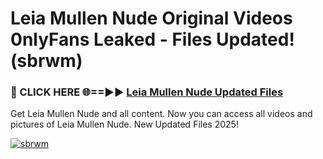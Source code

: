 # Leia Mullen Nude Original Videos 0nlyFans Leaked - Files Updated! (sbrwm)

<h3>🔴 CLICK HERE 🌐==►► <a href="https://tinyurl.com/5h6xmrr3" rel="nofollow">Leia Mullen Nude Updated Files</a></h3>

Get Leia Mullen Nude and all content. Now you can access all videos and pictures of Leia Mullen Nude. New Updated Files 2025!

[![sbrwm](https://i.imgur.com/KVD873Z.gif)](https://tinyurl.com/5h6xmrr3)

